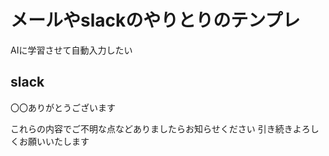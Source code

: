 # メールやslackのやりとりのテンプレ

AIに学習させて自動入力したい

## slack

〇〇ありがとうございます

これらの内容でご不明な点などありましたらお知らせください
引き続きよろしくお願いいたします
